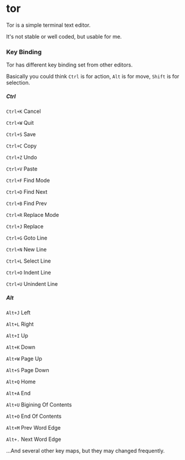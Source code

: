 # tor 

Tor is a simple terminal text editor. 

It's not stable or well coded, but usable for me. 

### Key Binding

Tor has different key binding set from other editors. 

Basically you could think `Ctrl` is for action, `Alt` is for move, `Shift` is for selection.

##### Ctrl

`Ctrl+K` Cancel

`Ctrl+W` Quit

`Ctrl+S` Save

`Ctrl+C` Copy

`Ctrl+Z` Undo

`Ctrl+V` Paste

`Ctrl+F` Find Mode

`Ctrl+D` Find Next

`Ctrl+B` Find Prev

`Ctrl+R` Replace Mode

`Ctrl+J` Replace

`Ctrl+G` Goto Line

`Ctrl+N` New Line

`Ctrl+L` Select Line

`Ctrl+O` Indent Line

`Ctrl+U` Unindent Line


##### Alt

`Alt+J` Left

`Alt+L` Right

`Alt+I` Up

`Alt+K` Down

`Alt+W` Page Up

`Alt+S` Page Down

`Alt+Q` Home

`Alt+A` End

`Alt+U` Bigining Of Contents

`Alt+O` End Of Contents

`Alt+M` Prev Word Edge

`Alt+.` Next Word Edge

...And several other key maps, but they may changed frequently.



